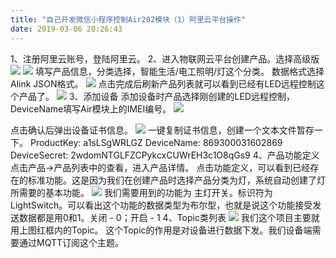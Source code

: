 ```yaml
---
title: "自己开发微信小程序控制Air202模块（1）阿里云平台操作"
date: 2019-03-06 20:26:43
---
```


1、注册阿里云账号，登陆阿里云。
2、进入物联网云平台创建产品。选择高级版
![](http://doc.openluat.com/api/static/editormd/php/../uploads/5_43103.png)
![](http://doc.openluat.com/api/static/editormd/php/../uploads/5_72369.png)
填写产品信息，分类选择，智能生活/电工照明/灯这个分类。
数据格式选择Alink JSON格式。
![](http://doc.openluat.com/api/static/editormd/php/../uploads/5_73253.png)
点击完成后刷新产品列表就可以看到已经有LED远程控制这个产品了。
![](http://doc.openluat.com/api/static/editormd/php/../uploads/5_69251.png)
3、添加设备
添加设备时产品选择刚创建的LED远程控制，DeviceName填写Air模块上的IMEI编号。
![](http://doc.openluat.com/api/static/editormd/php/../uploads/5_83610.png)

点击确认后弹出设备证书信息。
![](http://doc.openluat.com/api/static/editormd/php/../uploads/5_71678.png)
一键复制证书信息，创建一个文本文件暂存一下。
ProductKey: a1sLSgWRLGZ
DeviceName: 869300031602869
DeviceSecret: 2wdomNTGLFZCPykcxCUWrEH3c1O8qGs9
4、产品功能定义
点击产品->产品列表中的查看，进入产品详情。
点击功能定义，可以看到已经存在的标准功能。这是因为我们在创建产品时选择产品分类为灯，系统自动创建了灯所需要的基本功能。
![](http://doc.openluat.com/api/static/editormd/php/../uploads/5_64782.png)
我们需要用到的功能为  主灯开关。标识符为LightSwitch。可以看出这个功能的数据类型为布尔型，也就是说这个功能接受发送数据都是用0和1。关闭 - 0；开启 - 1
4、Topic类列表
![](http://doc.openluat.com/api/static/editormd/php/../uploads/5_46128.png)
我们这个项目主要就用上图红框内的Topic。
这个Topic的作用是对设备进行数据下发。我们设备端需要通过MQTT订阅这个主题。



